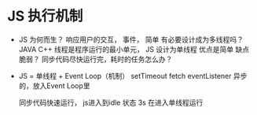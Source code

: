 #  JS 执行机制
-  JS 为何而生？
     响应用户的交互， 事件， 简单
     有必要设计成为多线程吗？  JAVA C++
     线程是程序运行的最小单元，
     JS 设计为单线程 优点是简单 缺点脆弱？
     同步代码尽快运行完，耗时的任务怎么办？

-   JS = 单线程 + Event Loop（机制）
       setTimeout fetch  eventListener 异步的，放入Event Loop里

       同步代码快速运行，  js进入到idle 状态 3s 在进入单线程运行
       